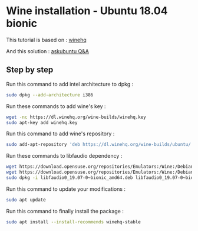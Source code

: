 # Wine installation - Ubuntu 18.04 bionic

This tutorial is based on :  [winehq](https://wiki.winehq.org/Ubuntu)

And this solution : [askubuntu Q&A](https://askubuntu.com/questions/1100351/broken-packages-fix-problem-for-wine)


## Step by step


Run this command to add intel architecture to dpkg :
```bash
sudo dpkg --add-architecture i386 
```

Run these commands to add wine's key :
```bash
wget -nc https://dl.winehq.org/wine-builds/winehq.key
sudo apt-key add winehq.key
```

Run this command to add wine's repository :
```bash
sudo add-apt-repository 'deb https://dl.winehq.org/wine-builds/ubuntu/ bionic main' 
```

Run these commands to libfaudio dependency :
```bash
wget https://download.opensuse.org/repositories/Emulators:/Wine:/Debian/xUbuntu_18.04/amd64/libfaudio0_19.07-0~bionic_amd64.deb
wget https://download.opensuse.org/repositories/Emulators:/Wine:/Debian/xUbuntu_18.04/i386/libfaudio0_19.07-0~bionic_i386.deb
sudo dpkg -i libfaudio0_19.07-0~bionic_amd64.deb libfaudio0_19.07-0~bionic_i386.deb
```

Run this command to update your modifications :
```bash
sudo apt update
```

Run this command to finally install the package :
```bash
sudo apt install --install-recommends winehq-stable
```


